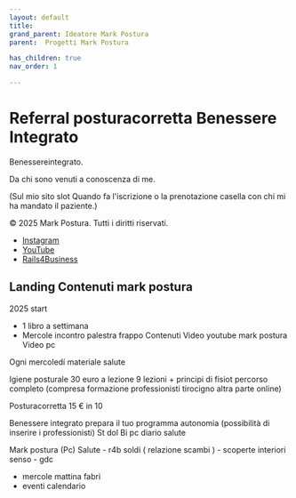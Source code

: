 ```yaml
---
layout: default
title: 
grand_parent: Ideatore Mark Postura 
parent:  Progetti Mark Postura

has_children: true
nav_order: 1

---
```


# Referral posturacorretta Benessere Integrato
Benessereintegrato. 

Da chi sono venuti a conoscenza di me. 

(Sul mio sito slot Quando fa l'iscrizione o la prenotazione casella con chi mi ha mandato il paziente.)


&copy; 2025 Mark Postura. Tutti i diritti riservati.

- [Instagram](https://instagram.com/markpostura)
- [YouTube](https://youtube.com/posturacorretta)
- [Rails4Business](https://rails4b.com)


## Landing Contenuti mark postura

2025 start

- 1 libro a settimana
- Mercole incontro palestra  frappo
Contenuti Video youtube mark postura
Video pc

Ogni mercoledí materiale salute 

Igiene posturale 30 euro a lezione 9 lezioni + principi di fisiot percorso completo (compresa formazione professionisti tirocigno altra parte online) 

Posturacorretta 15 € in 10 

Benessere integrato prepara il tuo programma autonomia (possibilità di inserire i professionisti)
St dol Bi pc diario salute


Mark postura 
(Pc) Salute - r4b soldi ( relazione scambi ) - scoperte interiori senso - gdc

+ mercole mattina fabri
+ eventi calendario 



